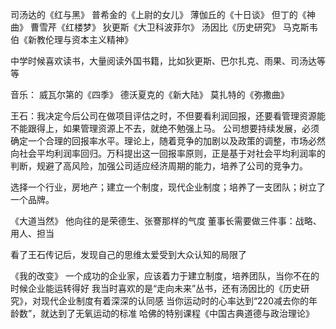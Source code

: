 司汤达的《红与黑》
普希金的《上尉的女儿》
薄伽丘的《十日谈》
但丁的《神曲》
曹雪芹《红楼梦》
狄更斯《大卫科波菲尔》
汤因比《历史研究》
马克斯韦伯《新教伦理与资本主义精神》

中学时候喜欢读书，大量阅读外国书籍，比如狄更斯、巴尔扎克、雨果、司汤达等等

音乐：
威瓦尔第的《四季》
德沃夏克的《新大陆》
莫扎特的《弥撒曲》


王石：我决定今后公司在做项目评估之时，不但要看利润回报，还要看管理资源能不能跟得上，如果管理资源上不去，就绝不勉强上马。
公司想要持续发展，必须确定一个合理的回报率水平。理论上，随着竞争的加剧以及政策的调整，市场必然向社会平均利润率回归。万科提出这一回报率原则，正是基于对社会平均利润率的判断，规避了高风险，加强公司适应经济周期的能力，培养了公司的竞争力。

选择一个行业，房地产；建立一个制度，现代企业制度；培养了一支团队；树立了一个品牌。


《大道当然》
他向往的是荣德生、张謇那样的气度
董事长需要做三件事：战略、用人、担当

看了王石传记后，发现自己的思维太爱受到大众认知的局限了



《我的改变》
一个成功的企业家，应该着力于建立制度，培养团队，当你不在的时候企业能运转得好
我当时喜欢的是“走向未来”丛书，还有汤因比的《历史研究》，对现代企业制度有着深深的认同感
当你运动时的心率达到“220减去你的年龄数”，就达到了无氧运动的标准
哈佛的特别课程《中国古典道德与政治理论》

